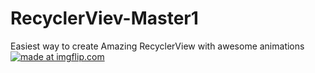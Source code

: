 # RecyclerViev-Master1
Easiest way to create Amazing RecyclerView with awesome animations
<a href="https://imgflip.com/gif/3hzl9h"><img src="https://i.imgflip.com/3hzl9h.gif" title="made at imgflip.com"/></a>
